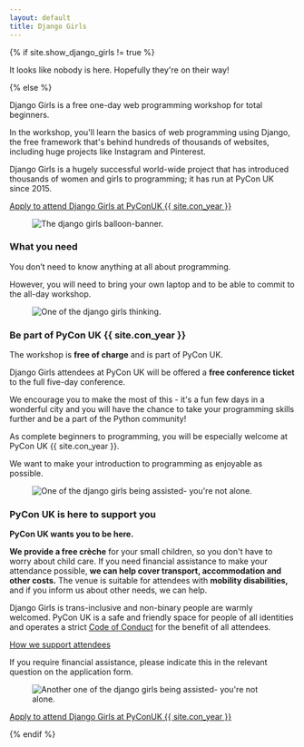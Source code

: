 ```yaml
---
layout: default
title: Django Girls
---
```

{% if site.show_django_girls != true %}<div class="box box_red"><p>It looks like nobody is here. Hopefully they're on their way!</p></div>{% else %}
<p>Django Girls is a free one-day web programming workshop for total beginners.</p>

<p>In the workshop, you'll learn the basics of web programming using Django, the free framework that's behind hundreds of thousands of websites, including huge projects like Instagram and Pinterest.</p>

<p>Django Girls is a hugely successful world-wide project that has introduced thousands of women and girls to programming; it has run at PyCon UK since 2015.</p>

<a href="https://djangogirls.org/pyconuk/">Apply to attend Django Girls at PyConUK {{ site.con_year }}</a>

<figure>
  <img src="/images/django_girls_banner.jpg" alt="The django girls balloon-banner.">
</figure>

<div class="box box_yellow">
  <h3>What you need</h3>
  <p>You don’t need to know anything at all about programming.</p>
  <p>However, you will need to bring your own laptop and to be able to commit to the all-day workshop.</p>
</div>

<figure>
  <img src="/images/django_girls_thinking.jpg" alt="One of the django girls thinking.">
</figure>

<div class="box box_red">
  <h3>Be part of PyCon UK {{ site.con_year }}</h3>
  <p>The workshop is <strong>free of charge</strong> and is part of PyCon UK.</p>
  <p>Django Girls attendees at PyCon UK will be offered a <strong>free conference ticket</strong> to the full five-day conference.</p>
  <p>We encourage you to make the most of this - it's a fun few days in a wonderful city and you will have the chance to take your programming skills further and be a part of the Python community!</p>
  <p>As complete beginners to programming, you will be especially welcome at PyCon UK {{ site.con_year }}.</p>
  <p>We want to make your introduction to programming as enjoyable as possible.</p>
</div>

<figure>
  <img src="/images/django_girls_assist2.jpg" alt="One of the django girls being assisted- you're not alone.">
</figure>

<div class="box box_blue">
  <h3>PyCon UK is here to support you</h3>
  <p><strong>PyCon UK wants you to be here.</strong></p>
  <p><strong>We provide a free crèche</strong> for your small children, so you don't have to worry about child care. If you need financial assistance to make your attendance possible, <strong>we can help cover transport, accommodation and other costs.</strong> The venue is suitable for attendees with <strong>mobility disabilities,</strong> and if you inform us about other needs, we can help.</p>
  <p>Django Girls is trans-inclusive and non-binary people are warmly welcomed. PyCon UK is a safe and friendly space for people of all identities and operates a strict <a href="/code-of-conduct/">Code of Conduct</a> for the benefit of all attendees.</p>
  <p><a href="/inclusion/">How we support attendees</a></p>
  <p>If you require financial assistance, please indicate this in the relevant question on the application form.</p>
</div>

<figure>
  <img src="/images/django_girls_assist.jpg" alt="Another one of the django girls being assisted- you're not alone.">
</figure>

<a href="https://djangogirls.org/pyconuk/">Apply to attend Django Girls at PyConUK {{ site.con_year }}</a>

{% endif %}
